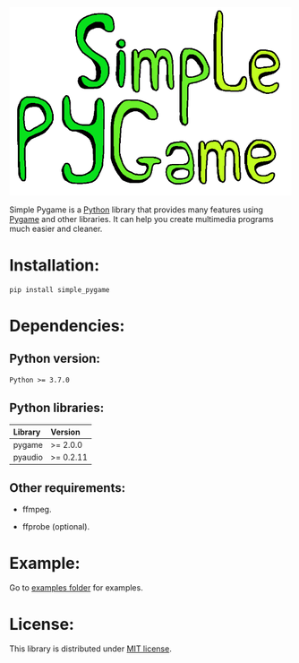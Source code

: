 ![Simple Pygame logo](https://raw.githubusercontent.com/YoutuberTom/Simple_Pygame/main/docs/images/Logo.png)

Simple Pygame is a [Python](https://www.python.org/) library that provides many features using [Pygame](https://www.pygame.org/news) and other libraries. It can help you create multimedia programs much easier and cleaner.

# **Installation:**

    pip install simple_pygame

# **Dependencies:**

## Python version:

    Python >= 3.7.0

## Python libraries:

| Library | Version |
|:--------|:--------|
|pygame   |>= 2.0.0 |
|pyaudio  |>= 0.2.11|

## Other requirements:

- ffmpeg.

- ffprobe (optional).

# **Example:**

Go to [examples folder](https://github.com/YoutuberTom/Simple_Pygame/tree/main/examples) for examples.

# **License:**

This library is distributed under [MIT license](https://github.com/YoutuberTom/Simple_Pygame/blob/main/LICENSE).